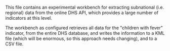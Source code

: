 This file contains an experimental workbench for extracting subnational (i.e. regional) data from the online DHS API, which provides a large number of indicators at this level.

The workbench as configured retrieves all data for the "children with fever" indicator, from the entire DHS database, and writes the information to a KML file (which will be enormous, so this approach needs changing), and to a CSV file.